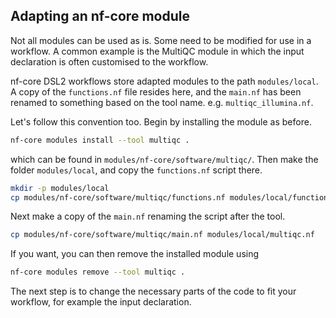 ## Adapting an nf-core module

Not all modules can be used as is. Some need to
be modified for use in a workflow. A common example is the
MultiQC module in which the input declaration is often
customised to the workflow.

nf-core DSL2 workflows store adapted modules to the path
`modules/local`. A copy of the `functions.nf` file resides
here, and the `main.nf` has been renamed to something
based on the tool name. e.g. `multiqc_illumina.nf`.

Let's follow this convention too. Begin by installing the module as before.
```bash
nf-core modules install --tool multiqc .
```
which can be found in `modules/nf-core/software/multiqc/`.
Then make the folder `modules/local`, and copy the `functions.nf` script
there.
```bash
mkdir -p modules/local
cp modules/nf-core/software/multiqc/functions.nf modules/local/functions.nf
```
Next make a copy of the `main.nf` renaming the script after the tool.
```bash
cp modules/nf-core/software/multiqc/main.nf modules/local/multiqc.nf
```

If you want, you can then remove the installed module using
```bash
nf-core modules remove --tool multiqc .
```

The next step is to change the necessary parts of the code
to fit your workflow, for example the input declaration.
